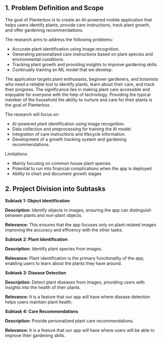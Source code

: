 ## 1. Problem Definition and Scope

  The goal of Planterbox is to create an AI-powered mobile application that helps users identify plants, provide care instructions, track plant growth, and offer gardening recommendations. 
  
  The research aims to address the following problems:
  - Accurate plant identification using image recognition.
  - Generating personalized care instructions based on plant species and environmental conditions.
  - Tracking plant growth and providing insights to improve gardening skills.
  - Continually training an ML model that we develop.

  The application targets plant enthusiasts, beginner gardeners, and botanists who need a reliable tool to identify plants, learn about their care, and track their progress. The significance lies in making plant care accessible and enjoyable for everyone with the help of technology. Providing the typical member of the household the ability to nurture and care for their plants is the goal of Planterbox.

  The research will focus on:
  - AI-powered plant identification using image recognition.
  - Data collection and preprocessing for training the AI model.
  - Integration of care instructions and lifecycle information.
  - Development of a growth tracking system and gardening recommendations.

  Limitations:
  - Mainly focusing on common house plant species.
  - Potential to run into financial complications when the app is deployed
  - Ability to chart and document growth stages

## 2. Project Division into Subtasks

  **Subtask 1: Object Identification**
  
  **Description:**
  Identify objects in images, ensuring the app can distinguish between plants and non-plant objects.
  
  **Relevance:**
  This ensures that the app focuses only on plant-related images improving the accuracy and efficency with the other tasks.

  
  **Subtask 2: Plant Identification**
   
  **Description:**
  Identify plant species from images.
  
  **Relevance:**
  Plant identification is the primary functionality of the app, enabling users to learn about the plants they have around.
  

**Subtask 3: Disease Detection**
   
  **Description:**
  Detect plant diseases from images, providing users with insights into the health of their plants.
  
  **Relevance:**
  It is a feature that our app will have where disease detection helps users maintain plant health.

  
  **Subtask 4: Care Recommendations**
   
  **Description:**
  Provide personalized plant care recommendations.
  
  **Relevance:**
  It is a feature that our app will have where users will be able to improve their gardening skills.
